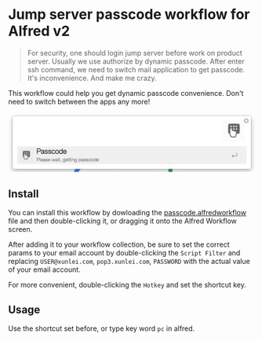 # Jump server passcode workflow for Alfred v2

> For security, one should login jump server before work on product server. Usually we use authorize by dynamic passcode.
After enter ssh command, we need to switch mail application to get passcode.  It's inconvenience. And make me crazy.

This workflow could help you get dynamic passcode convenience. Don't need to switch between the apps any more!



![screenshot](./screenshot.jpg)


## Install

You can install this workflow by dowloading the [passcode.alfredworkflow](https://github.com/kkfnui/passcode/raw/master/passcode.alfredworkflow) file and then double-clicking it,
 or dragging it onto the Alfred Workflow screen.

After adding it to your workflow collection, be sure to set the correct params to your email account by double-clicking the `Script Filter` and replacing
 `USER@xunlei.com`, `pop3.xunlei.com`, `PASSWORD` with the actual value of your email account.
 
For more convenient, double-clicking the `Hotkey` and set the shortcut key.

## Usage

Use the shortcut set before, or type key word `pc` in alfred.


